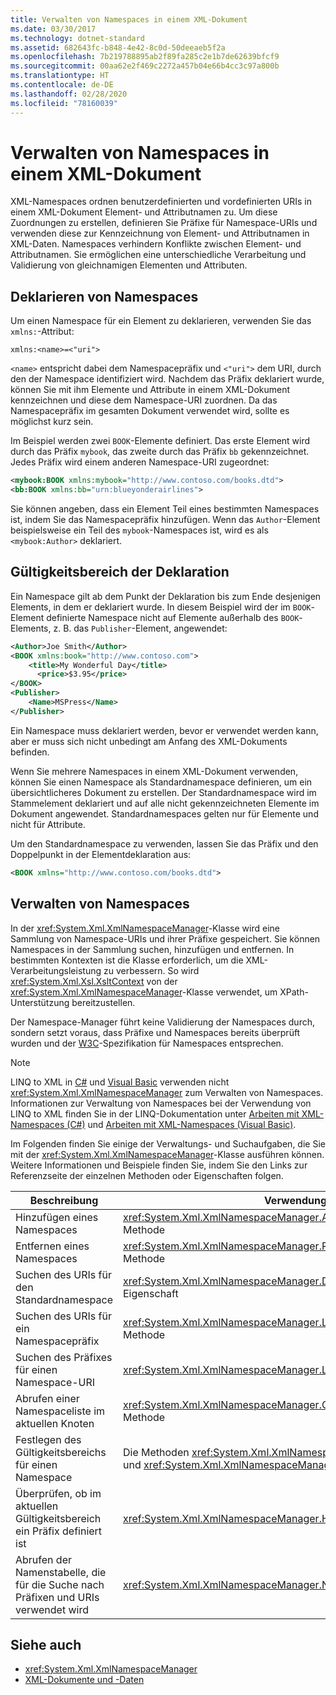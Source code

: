 ```yaml
---
title: Verwalten von Namespaces in einem XML-Dokument
ms.date: 03/30/2017
ms.technology: dotnet-standard
ms.assetid: 682643fc-b848-4e42-8c0d-50deeaeb5f2a
ms.openlocfilehash: 7b219788895ab2f89fa285c2e1b7de62639bfcf9
ms.sourcegitcommit: 00aa62e2f469c2272a457b04e66b4cc3c97a800b
ms.translationtype: HT
ms.contentlocale: de-DE
ms.lasthandoff: 02/28/2020
ms.locfileid: "78160039"
---
```

# <a name="managing-namespaces-in-an-xml-document"></a>Verwalten von Namespaces in einem XML-Dokument
XML-Namespaces ordnen benutzerdefinierten und vordefinierten URIs in einem XML-Dokument Element- und Attributnamen zu. Um diese Zuordnungen zu erstellen, definieren Sie Präfixe für Namespace-URIs und verwenden diese zur Kennzeichnung von Element- und Attributnamen in XML-Daten. Namespaces verhindern Konflikte zwischen Element- und Attributnamen. Sie ermöglichen eine unterschiedliche Verarbeitung und Validierung von gleichnamigen Elementen und Attributen.  
  
<a name="declare"></a>
## <a name="declaring-namespaces"></a>Deklarieren von Namespaces  
 Um einen Namespace für ein Element zu deklarieren, verwenden Sie das `xmlns:`-Attribut:  
  
 `xmlns:<name>=<"uri">`  
  
 `<name>` entspricht dabei dem Namespacepräfix und `<"uri">` dem URI, durch den der Namespace identifiziert wird. Nachdem das Präfix deklariert wurde, können Sie mit ihm Elemente und Attribute in einem XML-Dokument kennzeichnen und diese dem Namespace-URI zuordnen. Da das Namespacepräfix im gesamten Dokument verwendet wird, sollte es möglichst kurz sein.  
  
 Im Beispiel werden zwei `BOOK`-Elemente definiert. Das erste Element wird durch das Präfix `mybook`, das zweite durch das Präfix `bb` gekennzeichnet. Jedes Präfix wird einem anderen Namespace-URI zugeordnet:  
  
```xml  
<mybook:BOOK xmlns:mybook="http://www.contoso.com/books.dtd">  
<bb:BOOK xmlns:bb="urn:blueyonderairlines">  
```  
  
 Sie können angeben, dass ein Element Teil eines bestimmten Namespaces ist, indem Sie das Namespacepräfix hinzufügen. Wenn das `Author`-Element beispielsweise ein Teil des `mybook`-Namespaces ist, wird es als `<mybook:Author>` deklariert.  
  
<a name="scope"></a>
## <a name="declaration-scope"></a>Gültigkeitsbereich der Deklaration  
 Ein Namespace gilt ab dem Punkt der Deklaration bis zum Ende desjenigen Elements, in dem er deklariert wurde. In diesem Beispiel wird der im `BOOK`-Element definierte Namespace nicht auf Elemente außerhalb des `BOOK`-Elements, z. B. das `Publisher`-Element, angewendet:  
  
```xml  
<Author>Joe Smith</Author>  
<BOOK xmlns:book="http://www.contoso.com">  
    <title>My Wonderful Day</title>  
      <price>$3.95</price>  
</BOOK>  
<Publisher>  
    <Name>MSPress</Name>  
</Publisher>  
```  
  
 Ein Namespace muss deklariert werden, bevor er verwendet werden kann, aber er muss sich nicht unbedingt am Anfang des XML-Dokuments befinden.  
  
 Wenn Sie mehrere Namespaces in einem XML-Dokument verwenden, können Sie einen Namespace als Standardnamespace definieren, um ein übersichtlicheres Dokument zu erstellen. Der Standardnamespace wird im Stammelement deklariert und auf alle nicht gekennzeichneten Elemente im Dokument angewendet. Standardnamespaces gelten nur für Elemente und nicht für Attribute.  
  
 Um den Standardnamespace zu verwenden, lassen Sie das Präfix und den Doppelpunkt in der Elementdeklaration aus:  
  
```xml  
<BOOK xmlns="http://www.contoso.com/books.dtd">  
```  
  
## <a name="managing-namespaces"></a>Verwalten von Namespaces  
 In der <xref:System.Xml.XmlNamespaceManager>-Klasse wird eine Sammlung von Namespace-URIs und ihrer Präfixe gespeichert. Sie können Namespaces in der Sammlung suchen, hinzufügen und entfernen. In bestimmten Kontexten ist die Klasse erforderlich, um die XML-Verarbeitungsleistung zu verbessern. So wird <xref:System.Xml.Xsl.XsltContext> von der <xref:System.Xml.XmlNamespaceManager>-Klasse verwendet, um XPath-Unterstützung bereitzustellen.  
  
 Der Namespace-Manager führt keine Validierung der Namespaces durch, sondern setzt voraus, dass Präfixe und Namespaces bereits überprüft wurden und der [W3C](https://www.w3.org/TR/REC-xml-names/)-Spezifikation für Namespaces entsprechen.  
  
> [!NOTE]
> LINQ to XML in [C#](../../../csharp/programming-guide/concepts/linq/linq-to-xml-overview.md) und [Visual Basic](../../../visual-basic/programming-guide/concepts/linq/linq-to-xml.md) verwenden nicht <xref:System.Xml.XmlNamespaceManager> zum Verwalten von Namespaces. Informationen zur Verwaltung von Namespaces bei der Verwendung von LINQ to XML finden Sie in der LINQ-Dokumentation unter [Arbeiten mit XML-Namespaces (C#)](../../../csharp/programming-guide/concepts/linq/namespaces-overview-linq-to-xml.md) und [Arbeiten mit XML-Namespaces (Visual Basic)](../../../visual-basic/programming-guide/concepts/linq/working-with-xml-namespaces.md).  
  
 Im Folgenden finden Sie einige der Verwaltungs- und Suchaufgaben, die Sie mit der <xref:System.Xml.XmlNamespaceManager>-Klasse ausführen können. Weitere Informationen und Beispiele finden Sie, indem Sie den Links zur Referenzseite der einzelnen Methoden oder Eigenschaften folgen.  
  
|Beschreibung|Verwendung|  
|--------|---------|  
|Hinzufügen eines Namespaces|<xref:System.Xml.XmlNamespaceManager.AddNamespace%2A>-Methode|  
|Entfernen eines Namespaces|<xref:System.Xml.XmlNamespaceManager.RemoveNamespace%2A>-Methode|  
|Suchen des URIs für den Standardnamespace|<xref:System.Xml.XmlNamespaceManager.DefaultNamespace%2A> -Eigenschaft|  
|Suchen des URIs für ein Namespacepräfix|<xref:System.Xml.XmlNamespaceManager.LookupNamespace%2A>-Methode|  
|Suchen des Präfixes für einen Namespace-URI|<xref:System.Xml.XmlNamespaceManager.LookupPrefix%2A>-Methode|  
|Abrufen einer Namespaceliste im aktuellen Knoten|<xref:System.Xml.XmlNamespaceManager.GetNamespacesInScope%2A>-Methode|  
|Festlegen des Gültigkeitsbereichs für einen Namespace|Die Methoden <xref:System.Xml.XmlNamespaceManager.PushScope%2A> und <xref:System.Xml.XmlNamespaceManager.PopScope%2A>|  
|Überprüfen, ob im aktuellen Gültigkeitsbereich ein Präfix definiert ist|<xref:System.Xml.XmlNamespaceManager.HasNamespace%2A>-Methode|  
|Abrufen der Namenstabelle, die für die Suche nach Präfixen und URIs verwendet wird|<xref:System.Xml.XmlNamespaceManager.NameTable%2A> -Eigenschaft|  
  
## <a name="see-also"></a>Siehe auch

- <xref:System.Xml.XmlNamespaceManager>
- [XML-Dokumente und -Daten](../../../../docs/standard/data/xml/index.md)
